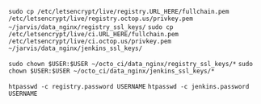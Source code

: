 `sudo cp /etc/letsencrypt/live/registry.URL_HERE/fullchain.pem /etc/letsencrypt/live/registry.octop.us/privkey.pem ~/jarvis/data_nginx/registry_ssl_keys/`
`sudo cp /etc/letsencrypt/live/ci.URL_HERE/fullchain.pem /etc/letsencrypt/live/ci.octop.us/privkey.pem ~/jarvis/data_nginx/jenkins_ssl_keys/`

`sudo chown $USER:$USER ~/octo_ci/data_nginx/registry_ssl_keys/*`
`sudo chown $USER:$USER ~/octo_ci/data_nginx/jenkins_ssl_keys/*`

`htpasswd -c registry.password USERNAME`
`htpasswd -c jenkins.password USERNAME`

